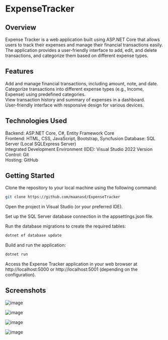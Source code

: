 # ExpenseTracker

## Overview
Expense Tracker is a web application built using ASP.NET Core that allows users to track their expenses and manage their financial transactions easily. The application provides a user-friendly interface to add, edit, and delete transactions, and categorize them based on different expense types.

## Features
Add and manage financial transactions, including amount, note, and date.  
Categorize transactions into different expense types (e.g., Income, Expense) using predefined categories.  
View transaction history and summary of expenses in a dashboard.  
User-friendly interface with responsive design for various devices.  

## Technologies Used
Backend: ASP.NET Core, C#, Entity Framework Core  
Frontend: HTML, CSS, JavaScript, Bootstrap, Syncfusion
Database: SQL Server (Local SQLExpress Server)  
Integrated Development Environment (IDE): Visual Studio 2022
Version Control: Git  
Hosting: GitHub  

## Getting Started
Clone the repository to your local machine using the following command:

```sh
git clone https://github.com/maanasd/ExpenseTracker
```

Open the project in Visual Studio (or your preferred IDE).

Set up the SQL Server database connection in the appsettings.json file.

Run the database migrations to create the required tables:

```sh
dotnet ef database update
```

Build and run the application:

```sh
dotnet run
```
Access the Expense Tracker application in your web browser at http://localhost:5000 or http://localhost:5001 (depending on the configuration).

## Screenshots

![image](https://github.com/maanasd/ExpenseTracker/assets/43321563/02c64433-0efb-455b-a98d-6b44fbcc4e84)

![image](https://github.com/maanasd/ExpenseTracker/assets/43321563/1c72dd11-f0c3-45aa-9807-776dc000c6fb)

![image](https://github.com/maanasd/ExpenseTracker/assets/43321563/7e728ffb-0c47-4f67-a794-33e79af1f296)

![image](https://github.com/maanasd/ExpenseTracker/assets/43321563/486ec692-68d1-4c44-ba6b-e5fea2ffd8c2)

